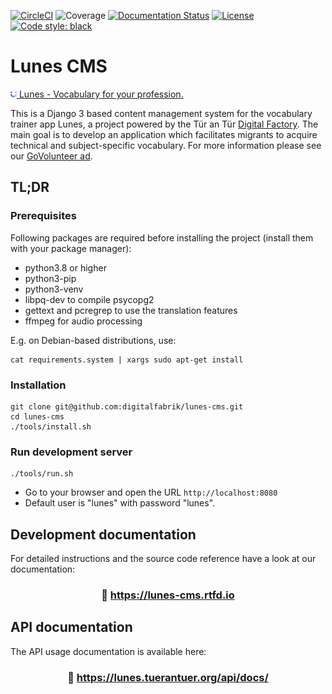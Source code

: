 [![CircleCI](https://circleci.com/gh/digitalfabrik/lunes-cms.svg?style=shield)](https://circleci.com/gh/digitalfabrik/lunes-cms)
![Coverage](https://img.shields.io/codeclimate/coverage/digitalfabrik/lunes-cms)
[![Documentation Status](https://readthedocs.org/projects/lunes-cms/badge/?version=latest)](https://lunes-cms.readthedocs.io/en/latest/?badge=latest)
[![License](https://img.shields.io/github/license/digitalfabrik/lunes-cms)](https://opensource.org/licenses/Apache-2.0)
[![Code style: black](https://img.shields.io/badge/code%20style-black-000000.svg)](https://github.com/psf/black)

# Lunes CMS
[![Logo](.github/logo.png) Lunes - Vocabulary for your profession.](https://www.lunes.app)

This is a Django 3 based content management system for the vocabulary trainer app Lunes, a project powered by the Tür an Tür [Digital Factory](https://tuerantuer.de/digitalfabrik/).
The main goal is to develop an application which facilitates migrants to acquire technical and subject-specific vocabulary.
For more information please see our [GoVolunteer ad](https://translate.google.com/translate?hl=en&sl=de&tl=en&u=https%3A%2F%2Fgovolunteer.com%2Fde%2Fprojects%2Fehrenamtliche-entwickler-innen-fuer-vokabeltrainer).

## TL;DR

### Prerequisites

Following packages are required before installing the project (install them with your package manager):

* python3.8 or higher
* python3-pip
* python3-venv
* libpq-dev to compile psycopg2
* gettext and pcregrep to use the translation features
* ffmpeg for audio processing

E.g. on Debian-based distributions, use:

```
cat requirements.system | xargs sudo apt-get install
```

### Installation

```
git clone git@github.com:digitalfabrik/lunes-cms.git
cd lunes-cms
./tools/install.sh
```

### Run development server

```
./tools/run.sh
```

* Go to your browser and open the URL `http://localhost:8080`
* Default user is "lunes" with password "lunes".

## Development documentation

For detailed instructions and the source code reference have a look at our documentation:

### <p align="center">:notebook: https://lunes-cms.rtfd.io</p>

## API documentation

The API usage documentation is available here:

### <p align="center">:iphone: https://lunes.tuerantuer.org/api/docs/</p>
